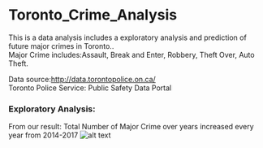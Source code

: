 # Toronto_Crime_Analysis

This is a data analysis includes a exploratory analysis and prediction of future major crimes in Toronto..<br />
Major Crime includes:Assault, Break and Enter, Robbery, Theft Over, Auto Theft.

Data source:http://data.torontopolice.on.ca/<br />
Toronto Police Service: Public Safety Data Portal

### Exploratory Analysis:
From our result:
Total Number of Major Crime over years increased every year from 2014-2017
![alt text](http://url/to/img.png)




